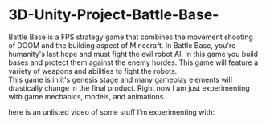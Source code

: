# 3D-Unity-Project-Battle-Base-  
Battle Base is a FPS strategy game that combines the movement shooting of DOOM and the building aspect of Minecraft. In Battle Base, you're humanity's last hope and must fight the evil robot AI. In this game you build bases and protect them against the enemy hordes. This game will feature a variety of weapons and abilities to fight the robots.  
This game is in it's genesis stage and many gameplay elements will drastically change in the final product. Right now I am just experimenting with game mechanics, models, and animations.  

here is an unlisted video of some stuff I'm experimenting with:  
